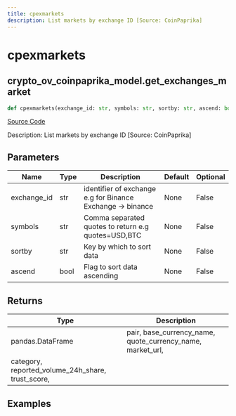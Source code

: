 ```yaml
---
title: cpexmarkets
description: List markets by exchange ID [Source: CoinPaprika]
---
```

# cpexmarkets

## crypto_ov_coinpaprika_model.get_exchanges_market

```python
def cpexmarkets(exchange_id: str, symbols: str, sortby: str, ascend: bool) -> DataFrame:
```
[Source Code](https://github.com/OpenBB-finance/OpenBBTerminal/tree/main/openbb_terminal/cryptocurrency/overview/coinpaprika_model.py#L346)

Description: List markets by exchange ID [Source: CoinPaprika]

## Parameters

| Name | Type | Description | Default | Optional |
| ---- | ---- | ----------- | ------- | -------- |
| exchange_id | str | identifier of exchange e.g for Binance Exchange -> binance | None | False |
| symbols | str | Comma separated quotes to return e.g quotes=USD,BTC | None | False |
| sortby | str | Key by which to sort data | None | False |
| ascend | bool | Flag to sort data ascending | None | False |

## Returns

| Type | Description |
| ---- | ----------- |
| pandas.DataFrame | pair, base_currency_name, quote_currency_name, market_url,
category, reported_volume_24h_share, trust_score, |

## Examples

